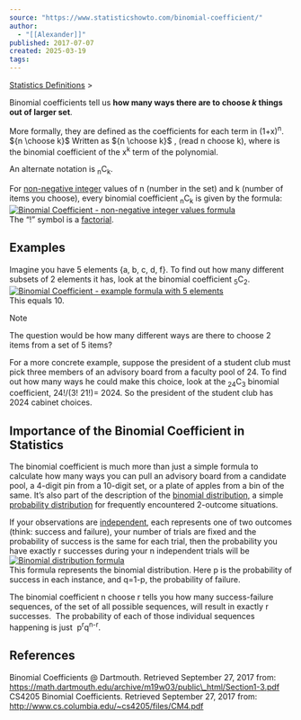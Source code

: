 ```yaml
---
source: "https://www.statisticshowto.com/binomial-coefficient/"
author:
  - "[[Alexander]]"
published: 2017-07-07
created: 2025-03-19
tags:
---
```

[Statistics Definitions](https://www.statisticshowto.com/probability-and-statistics/statistics-definitions/) >

Binomial coefficients tell us **how many ways there are to choose *k* things out of larger set**.

More formally, they are defined as the coefficients for each term in (1+x)<sup>n</sup>.
${n \choose k}$
Written as ${n \choose k}$ , (read n choose k), where is the binomial coefficient of the x<sup>k</sup> term of the polynomial.

An alternate notation is <sub>n</sub>C<sub>k</sub>.

For [non-negative integer](https://www.statisticshowto.com/non-negative-integer/) values of n (number in the set) and k (number of items you choose), every binomial coefficient <sub>n</sub>C<sub>k</sub> is given by the formula:  
[![Binomial Coefficient - non-negative integer values formula](https://www.statisticshowto.com/wp-content/uploads/2017/07/image1.png)](https://www.statisticshowto.com/wp-content/uploads/2017/07/image1.png)  
The “!” symbol is a [factorial](https://www.statisticshowto.com/factorial-distribution/#definition).

## Examples

Imagine you have 5 elements {a, b, c, d, f}. To find out how many different subsets of 2 elements it has, look at the binomial coefficient <sub>5</sub>C<sub>2</sub>.  
[![Binomial Coefficient - example formula with 5 elements](https://www.statisticshowto.com/wp-content/uploads/2017/07/image-4.png)](https://www.statisticshowto.com/wp-content/uploads/2017/07/image-4.png)  
This equals 10.

> [!NOTE]
> The question would be how many different ways are there to choose 2 items from a set of 5 items?

For a more concrete example, suppose the president of a student club must pick three members of an advisory board from a faculty pool of 24. To find out how many ways he could make this choice, look at the <sub>24</sub>C<sub>3</sub> binomial coefficient, 24!/(3! 21!)= 2024. So the president of the student club has 2024 cabinet choices.

## Importance of the Binomial Coefficient in Statistics

The binomial coefficient is much more than just a simple formula to calculate how many ways you can pull an advisory board from a candidate pool, a 4-digit pin from a 10-digit set, or a plate of apples from a bin of the same. It’s also part of the description of the [binomial distribution,](https://www.statisticshowto.com/probability-and-statistics/binomial-theorem/binomial-distribution-formula/) a simple [probability distribution](https://www.statisticshowto.com/probability-and-statistics/statistics-definitions/probability-distribution/) for frequently encountered 2-outcome situations.

If your observations are [independent](https://www.statisticshowto.com/independent-random-variables/), each represents one of two outcomes (think: success and failure), your number of trials are fixed and the probability of success is the same for each trial, then the probability you have exactly r successes during your n independent trials will be  
[![Binomial distribution formula](https://www.statisticshowto.com/wp-content/uploads/2017/07/image2.png)](https://www.statisticshowto.com/wp-content/uploads/2017/07/image2.png)  
This formula represents the binomial distribution. Here p is the probability of success in each instance, and q=1-p, the probability of failure.

The binomial coefficient n choose r tells you how many success-failure sequences, of the set of all possible sequences, will result in exactly r successes.  The probability of each of those individual sequences happening is just  p<sup>r</sup>q<sup>n-r</sup>.

## References

Binomial Coefficients @ Dartmouth. Retrieved September 27, 2017 from: https://math.dartmouth.edu/archive/m19w03/public\_html/Section1-3.pdf  
CS4205 Binomial Coefficients. Retrieved September 27, 2017 from: http://www.cs.columbia.edu/~cs4205/files/CM4.pdf
